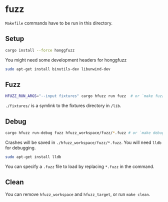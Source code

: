 # fuzz

`Makefile` commands have to be run in this directory.

## Setup

```bash
cargo install --force honggfuzz
```

You might need some development headers for honggfuzz

```bash
sudo apt-get install binutils-dev libunwind-dev
```

## Fuzz

```bash
HFUZZ_RUN_ARGS="--input fixtures" cargo hfuzz run fuzz  # or `make fuzz`
```

`./fixtures/` is a symlink to the fixtures directory in `/lib`.

## Debug

```bash
cargo hfuzz run-debug fuzz hfuzz_workspace/fuzz/*.fuzz # or `make debug`
```

Crashes will be saved in `./hfuzz_workspace/fuzz/*.fuzz`. You will need `lldb` for debugging.

```bash
sudo apt-get install lldb
```

You can specify a `.fuzz` file to load by replacing `*.fuzz` in the command.

## Clean

You can remove `hfuzz_workspace` and `hfuzz_target`, or run `make clean`.
